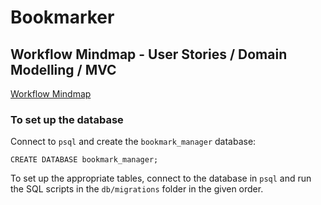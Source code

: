# Bookmarker

## Workflow Mindmap - User Stories / Domain Modelling / MVC

[Workflow Mindmap](https://github.com/CorinneBosch/Bookmarker/public/Workflow_mindmap.png)

### To set up the database

Connect to `psql` and create the `bookmark_manager` database:

```
CREATE DATABASE bookmark_manager;
```

To set up the appropriate tables, connect to the database in `psql` and run the SQL scripts in the `db/migrations` folder in the given order.